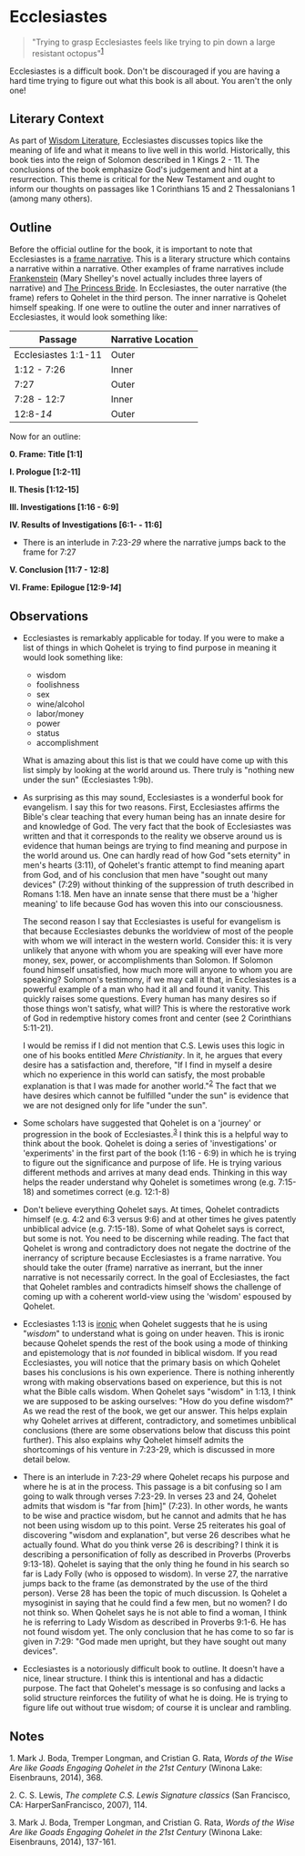 # Ecclesiastes

> "Trying to grasp Ecclesiastes feels like trying to pin down a large resistant octopus"<sup>[1](#footnote1)</sup>

Ecclesiastes is a difficult book. Don't be discouraged if you are having a hard time trying to figure out what this book is all about. You aren't the only one!

## Literary Context
As part of [Wisdom Literature](../), Ecclesiastes discusses topics like the meaning of life and what it means to live well in this world. Historically, this book ties into the reign of Solomon described in 1 Kings 2 - 11. The conclusions of the book emphasize God's judgement and hint at a resurrection. This theme is critical for the New Testament and ought to inform our thoughts on passages like 1 Corinthians 15 and 2 Thessalonians 1 (among many others).

## Outline
Before the official outline for the book, it is important to note that Ecclesiastes is a [frame narrative](https://en.wikipedia.org/wiki/Frame_story). This is a literary structure which contains a narrative within a narrative. Other examples of frame narratives include [Frankenstein](https://en.wikipedia.org/wiki/Frankenstein) (Mary Shelley's novel actually includes three layers of narrative) and [The Princess Bride](https://en.wikipedia.org/wiki/The_Princess_Bride). In Ecclesiastes, the outer narrative (the frame) refers to Qohelet in the third person. The inner narrative is Qohelet himself speaking. If one were to outline the outer and inner narratives of Ecclesiastes, it would look something like:

| Passage | Narrative Location |
|---|---|
| Ecclesiastes 1:1-11 | Outer |
| 1:12 - 7:26 | Inner |
| 7:27 | Outer |
| 7:28 - 12:7 | Inner |
| 12:8-*14* | Outer |

Now for an outline:

**0. Frame: Title [1:1]**

**I. Prologue [1:2-11]**

**II. Thesis [1:12-15]**

**III. Investigations [1:16 - 6:9]**

**IV. Results of Investigations [6:1- - 11:6]**

  - There is an interlude in 7:23-*29* where the narrative jumps back to the frame for 7:27

**V. Conclusion [11:7 - 12:8]**

**VI. Frame: Epilogue [12:9-*14*]**

## Observations
- Ecclesiastes is remarkably applicable for today. If you were to make a list of things in which Qohelet is trying to find purpose in meaning it would look something like:

  - wisdom
  - foolishness
  - sex
  - wine/alcohol
  - labor/money
  - power
  - status
  - accomplishment

  What is amazing about this list is that we could have come up with this list simply by looking at the world around us. There truly is "nothing new under the sun" (Ecclesiastes 1:9b).
- As surprising as this may sound, Ecclesiastes is a wonderful book for evangelism. I say this for two reasons. First, Ecclesiastes affirms the Bible's clear teaching that every human being has an innate desire for and knowledge of God. The very fact that the book of Ecclesiastes was written and that it corresponds to the reality we observe around us is evidence that human beings are trying to find meaning and purpose in the world around us. One can hardly read of how God "sets eternity" in men's hearts (3:11), of Qohelet's frantic attempt to find meaning apart from God, and of his conclusion that men have "sought out many devices" (7:29) without thinking of the suppression of truth described in Romans 1:18. Men have an innate sense that there must be a 'higher meaning' to life because God has woven this into our consciousness.

  The second reason I say that Ecclesiastes is useful for evangelism is that  because Ecclesiastes debunks the worldview of most of the people with whom we will interact in the western world. Consider this: it is very unlikely that anyone with whom you are speaking will ever have more money, sex, power, or accomplishments than Solomon. If Solomon found himself unsatisfied, how much more will anyone to whom you are speaking? Solomon's testimony, if we may call it that, in Ecclesiastes is a powerful example of a man who had it all and found it vanity. This quickly raises some questions. Every human has many desires so if those things won't satisfy, what will? This is where the restorative work of God in redemptive history comes front and center (see 2 Corinthians 5:11-21).

  I would be remiss if I did not mention that C.S. Lewis uses this logic in one of his books entitled *Mere Christianity*. In it, he argues that every desire has a satisfaction and, therefore, "If I find in myself a desire which no experience in this world can satisfy, the most probable explanation is that I was made for another world."<sup>[2](#footnote2)</sup> The fact that we have desires which cannot be fulfilled "under the sun" is evidence that we are not designed only for life "under the sun".
- Some scholars have suggested that Qohelet is on a 'journey' or progression in the book of Ecclesiastes.<sup>[3](#footnote3)</sup> I think this is a helpful way to think about the book. Qohelet is doing a series of 'investigations' or 'experiments' in the first part of the book (1:16 - 6:9) in which he is trying to figure out the significance and purpose of life. He is trying various different methods and arrives at many dead ends. Thinking in this way helps the reader understand why Qohelet is sometimes wrong (e.g. 7:15-18) and sometimes correct (e.g. 12:1-8)
- Don't believe everything Qohelet says. At times, Qohelet contradicts himself (e.g. 4:2 and 6:3 versus 9:6) and at other times he gives patently unbiblical advice (e.g. 7:15-18). Some of what Qohelet says is correct, but some is not. You need to be discerning while reading. The fact that Qohelet is wrong and contradictory does not negate the doctrine of the inerrancy of scripture because Ecclesiastes is a frame narrative. You should take the outer (frame) narrative as inerrant, but the inner narrative is not necessarily correct. In the goal of Ecclesiastes, the fact that Qohelet rambles and contradicts himself shows the challenge of coming up with a coherent world-view using the 'wisdom' espoused by Qohelet.
- Ecclesiastes 1:13 is [ironic](https://en.wikipedia.org/wiki/Irony) when Qohelet suggests that he is using "*wisdom*" to understand what is going on under heaven. This is ironic because Qohelet spends the rest of the book using a mode of thinking and epistemology that is *not* founded in biblical wisdom. If you read Ecclesiastes, you will notice that the primary basis on which Qohelet bases his conclusions is his own experience. There is nothing inherently wrong with making observations based on experience, but this is not what the Bible calls wisdom. When Qohelet says "wisdom" in 1:13, I think we are supposed to be asking ourselves: "How do you define wisdom?" As we read the rest of the book, we get our answer. This helps explain why Qohelet arrives at different, contradictory, and sometimes unbiblical conclusions (there are some observations below that discuss this point further). This also explains why Qohelet himself admits the shortcomings of his venture in 7:23-29, which is discussed in more detail below.
- There is an interlude in 7:23-*29* where Qohelet recaps his purpose and where he is at in the process. This passage is a bit confusing so I am going to walk through verses 7:23-29. In verses 23 and 24, Qohelet admits that wisdom is "far from [him]" (7:23). In other words, he wants to be wise and practice wisdom, but he cannot and admits that he has not been using wisdom up to this point. Verse 25 reiterates his goal of discovering "wisdom and explanation", but verse 26 describes what he actually found. What do you think verse 26 is describing? I think it is describing a personification of folly as described in Proverbs (Proverbs 9:13-18). Qohelet is saying that the only thing he found in his search so far is Lady Folly (who is opposed to wisdom). In verse 27, the narrative jumps back to the frame (as demonstrated by the use of the third person). Verse 28 has been the topic of much discussion. Is Qohelet a mysoginist in saying that he could find a few men, but no women? I do not think so. When Qohelet says he is not able to find a woman, I think he is referring to Lady Wisdom as described in Proverbs 9:1-6. He has not found wisdom yet. The only conclusion that he has come to so far is given in 7:29: "God made men upright, but they have sought out many devices".
- Ecclesiastes is a notoriously difficult book to outline. It doesn't have a nice, linear structure. I think this is intentional and has a didactic purpose. The fact that Qohelet's message is so confusing and lacks a solid structure reinforces the futility of what he is doing. He is trying to figure life out without true wisdom; of course it is unclear and rambling.

## Notes

<a id="footnote1">1. </a>Mark J. Boda, Tremper Longman, and Cristian G. Rata, *Words of the Wise Are like Goads Engaging Qohelet in the 21st Century* (Winona Lake: Eisenbrauns, 2014), 368.

<a id="footnote2">2. </a>C. S. Lewis, *The complete C.S. Lewis Signature classics* (San Francisco, CA: HarperSanFrancisco, 2007), 114.

<a id="footnote3">3. </a>Mark J. Boda, Tremper Longman, and Cristian G. Rata, *Words of the Wise Are like Goads Engaging Qohelet in the 21st Century* (Winona Lake: Eisenbrauns, 2014), 137-161.
